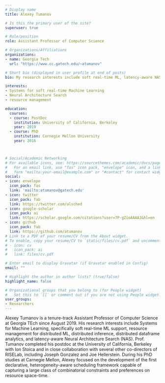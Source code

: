 ```yaml
---
# Display name
title: Alexey Tumanov

# Is this the primary user of the site?
superuser: true

# Role/position
role: Assistant Professor of Computer Science

# Organizations/Affiliations
organizations:
- name: Georgia Tech
  url: "https://www.cc.gatech.edu/~atumanov"

# Short bio (displayed in user profile at end of posts)
bio: My research interests include soft real-time ML, latency-aware NAS, distributed dataframe analytics, and resource management.

interests:
- Systems for soft real-time Machine Learning
- Neural Architecture Search
- resource management

education:
  courses:
  - course: PostDoc
    institution: University of California, Berkeley
    year: 2019
  - course: PhD
    institution: Carnegie Mellon University
    year: 2016



# Social/Academic Networking
# For available icons, see: https://sourcethemes.com/academic/docs/page-builder/#icons
#   For an email link, use "fas" icon pack, "envelope" icon, and a link in the
#   form "mailto:your-email@example.com" or "#contact" for contact widget.
social:
- icon: envelope
  icon_pack: fas
  link: 'mailto:atumanov@gatech.edu'
- icon: twitter
  icon_pack: fab
  link: https://twitter.com/alsched
- icon: google-scholar
  icon_pack: ai
  link: https://scholar.google.com/citations?user=7P-gZioAAAAJ&hl=en
- icon: github
  icon_pack: fab
  link: https://github.com/atumanov
# Link to a PDF of your resume/CV from the About widget.
# To enable, copy your resume/CV to `static/files/cv.pdf` and uncomment the lines below.
# - icon: cv
#   icon_pack: ai
#   link: files/cv.pdf

# Enter email to display Gravatar (if Gravatar enabled in Config)
email: ""

# Highlight the author in author lists? (true/false)
highlight_name: false

# Organizational groups that you belong to (for People widget)
#   Set this to `[]` or comment out if you are not using People widget.
user_groups:
- Researchers
---
```


Alexey Tumanov is a tenure-track Assistant Professor of Computer Science at Georgia TEch since August 2019. His research interests include Systems for Machine Learning, specifically soft real-time ML support, resource management for distributed ML, distributed inference, distributed dataframe analytics, and latency-aware Neural Architecture Search (NAS). Prof. Tumanov completed his postdoc at the University of California, Berkeley with Ion Stoica and in close collaboration with several other co-directors of RISELab, including Joseph Gonzalez and Joe Hellerstein. During his PhD studies at Carnegie Mellon, Alexey focused on the development of the first declarative, heterogeneity-aware scheduling framework capable of capturing a large class of combinatorial constraints and preferences on resource space-time.
